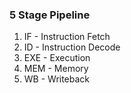 ### 5 Stage Pipeline
1. IF - Instruction Fetch
2. ID - Instruction Decode
3. EXE - Execution
4. MEM - Memory
5. WB - Writeback
